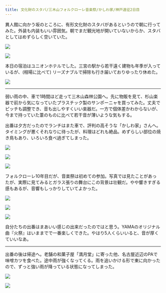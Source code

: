 ```yaml
---
title: 文化財のスタバ/三木山フォルクローレ音楽祭/かしわ家/神戸遠征2日目
---
```


異人館に向かう坂のところに、有形文化財のスタバがあるというので朝に行ってみた。外装も内装もいい雰囲気。朝でまだ観光地が開いていないからか、スタバとしてはめずらしく空いていた。

![](https://photos.old.apkas.net/medium/202405/20240519-081729.webp)

![](https://photos.old.apkas.net/medium/202405/20240519-082428.webp)

本日の宿泊はユニオンホテルでした。三宮の駅から若干遠く建物も年季が入っているが、(相場に比べて) リーズナブルで掃除も行き届いておりゆったり休めた。

![](https://photos.old.apkas.net/medium/202405/20240519-093751.webp)

---

弱い雨の中、車で1時間ほど走って三木山森林公園へ。先に物販を見て、杉山楽器で前から気になっていたプラスチック製のサンポーニャを買ってみた。丈夫でピッチも調整でき、音も出しやすくいい楽器だ。一方で個体差かわからないが、今まで持っていた葦のものに比べて若干音が薄いような気もする。

出番は夕方だったのでランチはまた車で、評判の高そうな「かしわ家」さんへ。タイミングが悪くそれなりに待ったが、料理はどれも絶品。めずらしい部位の焼き鳥もあり、いろいろ食べ過ぎてしまった。

![](https://photos.old.apkas.net/medium/202405/20240519-132101.webp)

![](https://photos.old.apkas.net/medium/202405/20240519-143418.webp)

![](https://photos.old.apkas.net/medium/202405/20240519-145256.webp)

フォルクローレ10年目だが、音楽祭は初めての参加。写真では見たことがあったが、実際に見てみるとガラス張りの舞台にこの背景は壮観だ。やや響きすぎる感もあるが、音響もしっかりしていてよかった。

![](https://photos.old.apkas.net/medium/202405/20240519-153406.webp)

![](https://photos.old.apkas.net/medium/202405/20240519-160452.webp)

![](https://photos.old.apkas.net/medium/202405/20240519-160503.webp)

自分たちの出番はまあいい感じの出来だったのではと思う。YAMAのオリジナル曲『火祭』はいままでで一番楽しくできた。やはり5人くらいいると、音が厚くていいなあ。

---

出番の後は帰途へ。老舗の和菓子屋「満月堂」に寄った他、名古屋近辺のPAで味噌カツを食べた。途中雨が強くなってくる。雨を追いかける形で東に向かったので、ずっと強い雨が降っている状態になってしまった。

![](https://photos.old.apkas.net/medium/202405/20240519-183002.webp)

![](https://photos.old.apkas.net/medium/202405/20240519-213811.webp)
